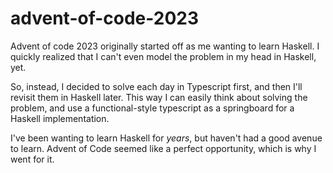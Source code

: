 # advent-of-code-2023

Advent of code 2023 originally started off as me wanting to learn Haskell. I quickly realized that I can't even model the problem in my head in Haskell, yet.

So, instead, I decided to solve each day in Typescript first, and then I'll revisit them in Haskell later. This way I can easily think about solving the problem, and use a functional-style typescript as a springboard for a Haskell implementation.

I've been wanting to learn Haskell for _years_, but haven't had a good avenue to learn. Advent of Code seemed like a perfect opportunity, which is why I went for it.

